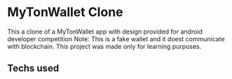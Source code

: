 # MyTonWallet Clone

This a clone of a MyTonWallet app with design provided for android developer competition
Note: This is a fake wallet and it doest communicate with blockchain.
This project was made only for learning purposes.

## Techs used
